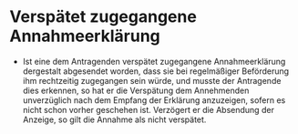 # Verspätet zugegangene Annahmeerklärung

- Ist eine dem Antragenden verspätet zugegangene Annahmeerklärung dergestalt abgesendet worden, dass sie bei regelmäßiger Beförderung ihm rechtzeitig zugegangen sein würde, und musste der Antragende dies erkennen, so hat er die Verspätung dem Annehmenden unverzüglich nach dem Empfang der Erklärung anzuzeigen, sofern es nicht schon vorher geschehen ist. Verzögert er die Absendung der Anzeige, so gilt die Annahme als nicht verspätet.

